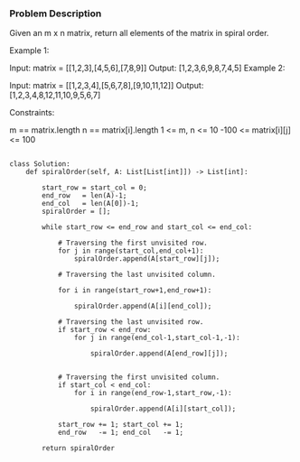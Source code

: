 ### Problem Description 

Given an m x n matrix, return all elements of the matrix in spiral order.

 

Example 1:


Input: matrix = [[1,2,3],[4,5,6],[7,8,9]]
Output: [1,2,3,6,9,8,7,4,5]
Example 2:


Input: matrix = [[1,2,3,4],[5,6,7,8],[9,10,11,12]]
Output: [1,2,3,4,8,12,11,10,9,5,6,7]
 

Constraints:

m == matrix.length
n == matrix[i].length
1 <= m, n <= 10
-100 <= matrix[i][j] <= 100

```

class Solution:
    def spiralOrder(self, A: List[List[int]]) -> List[int]:
        
        start_row = start_col = 0;
        end_row   = len(A)-1;
        end_col   = len(A[0])-1;
        spiralOrder = [];
        
        while start_row <= end_row and start_col <= end_col:
            
            # Traversing the first unvisited row. 
            for j in range(start_col,end_col+1):
                spiralOrder.append(A[start_row][j]);
            
            # Traversing the last unvisited column.
            
            for i in range(start_row+1,end_row+1):
                
                spiralOrder.append(A[i][end_col]);
            
            # Traversing the last unvisited row.
            if start_row < end_row:
                for j in range(end_col-1,start_col-1,-1):

                    spiralOrder.append(A[end_row][j]);
                
            
            # Traversing the first unvisited column.
            if start_col < end_col:
                for i in range(end_row-1,start_row,-1):

                    spiralOrder.append(A[i][start_col]);
            
            start_row += 1; start_col += 1;
            end_row   -= 1; end_col   -= 1;
        
        return spiralOrder
        

```
